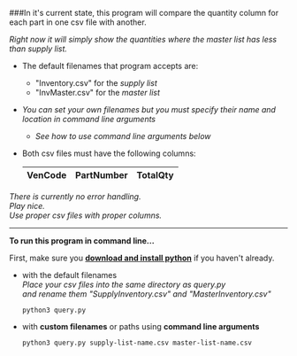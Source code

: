 ###In it's current state, this program will compare the quantity column for each part in one csv file with another.  

_Right now it will simply show the quantities where the master list has less than supply list._  


- The default filenames that program accepts are:  
   - "Inventory.csv" for the _supply list_  
   - "InvMaster.csv" for the _master list_   
- _You can set your own filenames but you must specify their name and location in command line arguments_
   - _See how to use command line arguments below_


- Both csv files must have the following columns:  

   | VenCode | PartNumber | TotalQty |  
   | ------- |:----------:|:--------:|  


_There is currently no error handling.  
Play nice.  
Use proper csv files with proper columns._

---------------------

__To run this program in command line...__

First, make sure you __[download and install python](https://www.python.org)__ if you haven't already.  

 
- with the default filenames  
   _Place your csv files into the same directory as query.py_   
   _and rename them "SupplyInventory.csv" and "MasterInventory.csv"_  

	```
	python3 query.py
	```  
	
- with __custom filenames__ or paths using __command line arguments__  

   ```
   python3 query.py supply-list-name.csv master-list-name.csv
   ```

